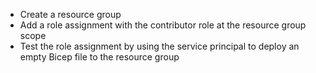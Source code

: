 - Create a resource group
- Add a role assignment with the contributor role at the resource group scope
- Test the role assignment by using the service principal to deploy an empty Bicep file to the resource group